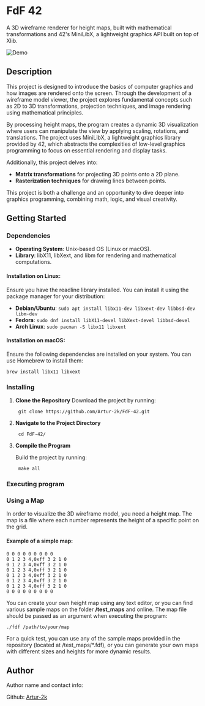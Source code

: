 # FdF 42

A 3D wireframe renderer for height maps, built with mathematical transformations and 42's MiniLibX, a lightweight graphics API built on top of Xlib.

![Demo](assets/demo.gif)

## Description

This project is designed to introduce the basics of computer graphics and how images are rendered onto the screen. Through the development of a wireframe model viewer, the project explores fundamental concepts such as 2D to 3D transformations, projection techniques, and image rendering using mathematical principles.

By processing height maps, the program creates a dynamic 3D visualization where users can manipulate the view by applying scaling, rotations, and translations. The project uses MiniLibX, a lightweight graphics library provided by 42, which abstracts the complexities of low-level graphics programming to focus on essential rendering and display tasks.

Additionally, this project delves into:

- **Matrix transformations** for projecting 3D points onto a 2D plane.
- **Rasterization techniques** for drawing lines between points.

This project is both a challenge and an opportunity to dive deeper into graphics programming, combining math, logic, and visual creativity.


## Getting Started

### Dependencies

- **Operating System**: Unix-based OS (Linux or macOS).
- **Library**: libX11, libXext, and libm for rendering and mathematical computations.

#### Installation on Linux:
Ensure you have the readline library installed. You can install it using the package manager for your distribution:
- **Debian/Ubuntu**: `sudo apt install libx11-dev libxext-dev libbsd-dev libm-dev`
- **Fedora**: `sudo dnf install libX11-devel libXext-devel libbsd-devel`
- **Arch Linux**: `sudo pacman -S libx11 libxext`

#### Installation on macOS:
Ensure the following dependencies are installed on your system. You can use Homebrew to install them:

`brew install libx11 libxext`

### Installing

1. **Clone the Repository**
   Download the project by running:

        git clone https://github.com/Artur-2k/FdF-42.git


2. **Navigate to the Project Directory**


        cd FdF-42/


3. **Compile the Program**

    Build the project by running:

        make all

### Executing program

### Using a Map

In order to visualize the 3D wireframe model, you need a height map. The map is a file where each number represents the height of a specific point on the grid.

#### Example of a simple map:
```
0 0 0 0 0 0 0 0 0
0 1 2 3 4,0xff 3 2 1 0
0 1 2 3 4,0xff 3 2 1 0
0 1 2 3 4,0xff 3 2 1 0
0 1 2 3 4,0xff 3 2 1 0
0 1 2 3 4,0xff 3 2 1 0
0 1 2 3 4,0xff 3 2 1 0
0 0 0 0 0 0 0 0 0
```

You can create your own height map using any text editor, or you can find various sample maps on the folder **/test_maps** and online. The map file should be passed as an argument when executing the program:

```
./fdf /path/to/your/map
```

For a quick test, you can use any of the sample maps provided in the repository (located at /test_maps/\*.fdf), or you can generate your own maps with different sizes and heights for more dynamic results.

## Author

Author name and contact info:

Github: [Artur-2k](https://github.com/Artur-2k)